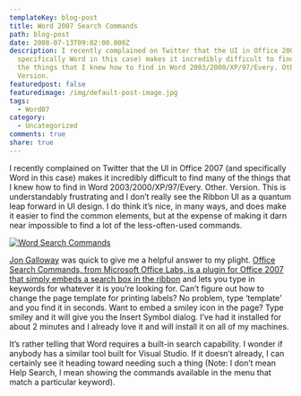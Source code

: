 ```yaml
---
templateKey: blog-post
title: Word 2007 Search Commands
path: blog-post
date: 2008-07-13T09:02:00.000Z
description: I recently complained on Twitter that the UI in Office 2007 (and
  specifically Word in this case) makes it incredibly difficult to find many of
  the things that I knew how to find in Word 2003/2000/XP/97/Every. Other.
  Version.
featuredpost: false
featuredimage: /img/default-post-image.jpg
tags:
  - Word07
category:
  - Uncategorized
comments: true
share: true
---
```

I recently complained on Twitter that the UI in Office 2007 (and specifically Word in this case) makes it incredibly difficult to find many of the things that I knew how to find in Word 2003/2000/XP/97/Every. Other. Version. This is understandably frustrating and I don’t really see the Ribbon UI as a quantum leap forward in UI design. I do think it’s nice, in many ways, and does make it easier to find the common elements, but at the expense of making it darn near impossible to find a lot of the less-often-used commands.

[![Word Search Commands](https://stevesmithblog.com/files/media/image/WindowsLiveWriter/Word2007SearchCommands_1387D/image_thumb.png)](http://stevesmithblog.com/files/media/image/WindowsLiveWriter/Word2007SearchCommands_1387D/image_2.png)

[Jon Galloway](http://weblogs.asp.net/jgalloway) was quick to give me a helpful answer to my plight. [Office Search Commands, from Microsoft Office Labs, is a plugin for Office 2007 that simply embeds a search box in the ribbon](http://www.officelabs.com/projects/searchcommands/Pages/default.aspx) and lets you type in keywords for whatever it is you’re looking for. Can’t figure out how to change the page template for printing labels? No problem, type ‘template’ and you find it in seconds. Want to embed a smiley icon in the page? Type smiley and it will give you the Insert Symbol dialog. I’ve had it installed for about 2 minutes and I already love it and will install it on all of my machines.

It’s rather telling that Word requires a built-in search capability. I wonder if anybody has a similar tool built for Visual Studio. If it doesn’t already, I can certainly see it heading toward needing such a thing (Note: I don’t mean Help Search, I mean showing the commands available in the menu that match a particular keyword).